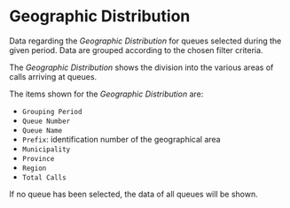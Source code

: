 # Geographic Distribution

Data regarding the *Geographic Distribution* for queues
selected during the given period.
Data are grouped according to the chosen filter criteria.

The *Geographic Distribution* shows the division into the 
various areas of calls arriving at queues.

The items shown for the *Geographic Distribution* are:

- `Grouping Period`
- `Queue Number`
- `Queue Name`
- `Prefix`: identification number of the geographical area
- `Municipality`
- `Province`
- `Region`
- `Total Calls`

If no queue has been selected, the data of all queues will 
be shown.
